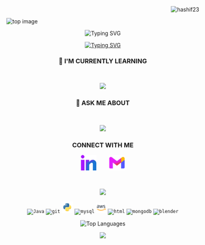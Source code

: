 <p align="right"> <img src="https://komarev.com/ghpvc/?username=hashif23&label=Profile%20views&color=0e75b6&style=flat" alt="hashif23" /> </p>

![top image](https://github.com/user-attachments/assets/c56e4e3a-0e41-4891-a51d-c7b5150301db)
<p align="center">
<img src="https://readme-typing-svg.herokuapp.com?font=Parisienne&size=45&duration=15&pause=250&multiline=true&width=500&height=80&lines=Hi%2C+I'm+Mohamed+Hashif" alt="Typing SVG" /></p>


<p align = "center">
<a href="https://git.io/typing-svg"><img src="https://readme-typing-svg.herokuapp.com?font=Parisienne&size=45&letterSpacing=0.2rem&duration=2000&pause=1000&color=36BCF7FF&background=FFFFFF00&repeat=false&width=1000&height=70&lines=Experience+is+simply+the+name+we+give+our+mistakes" alt="Typing SVG" /></a></p>


<h3 align="center">
🌱  I'M CURRENTLY LEARNING    </h3><br><p align="center"><img src="https://readme-typing-svg.demolab.com?font=Parisienne&weight=400&size=30&letterSpacing=4px&duration=2000&pause=1500&color=36BCF7FF&center=true&width=435&lines=Pentesting;Quantum+Computing"/p>

<h3 align="center">
💬  ASK ME ABOUT     </h3><br><p align="center"><img src="https://readme-typing-svg.demolab.com?font=Parisienne&weight=400&size=30&letterSpacing=4px&duration=2000&pause=1500&color=36BCF7FF&center=true&width=435&lines=Ethical+Hacking;Quantum+Key+Distribution"/p>

<h3 align="center">CONNECT WITH ME</h3>
<p align="center">
<a href="https://www.linkedin.com/in/hashif-h/" target="blank"><img align="center" src="https://raw.githubusercontent.com/psyclox/psyclox-assets/main/doc/linked-in-logo.png" alt="https://www.linkedin.com/in/hashif-h/" height="40" width="40" /></a> ㅤㅤ
<a href="mailto:mohdhashif23@gmail.com" target="blank"><img align="center" src="https://raw.githubusercontent.com/psyclox/psyclox-assets/main/doc/gmail%20zz.png" alt="mailto:mohdhashif23@gmail.com" height="40" width="40" /></a></p>
ㅤ
<p align="center"><img src="https://readme-typing-svg.demolab.com?font=Bebas+Neue&weight=400&size=24&letterSpacing=4px&duration=1200&pause=1000&color=FFFFFF&background=FF000000&center=true&repeat=false&width=435&lines=LANGUAGES+AND+TOOLS" /> </p>

<p align = "center"><code><img height="27" src="https://github.com/user-attachments/assets/fba2cd45-a242-429e-9c4f-5d2713587917" alt="Java"></code>
<code><img height="27" src="https://github.com/user-attachments/assets/709ea96d-c722-4552-a4f8-88fdc9ed6d5c" alt="git"></code>
<code><img height="30" src="https://raw.githubusercontent.com/github/explore/80688e429a7d4ef2fca1e82350fe8e3517d3494d/topics/python/python.png" alt="python"></code>
<code><img height="27" src="https://github.com/user-attachments/assets/75ffea85-cc58-4579-982e-5404711aba66" alt="mysql"></code>
<code><img height="27" src="https://raw.githubusercontent.com/github/explore/80688e429a7d4ef2fca1e82350fe8e3517d3494d/topics/aws/aws.png" alt="aws"></code>
<code><img height="27" src="https://github.com/user-attachments/assets/61f10188-5cd6-4d05-97d4-d573e042d4e9" alt="html"></code>
<code><img height="27" src="https://encrypted-tbn0.gstatic.com/images?q=tbn%3AANd9GcSTTzPAw-55ssm1Im594xYZ9eRQu2JylrkYLg&usqp=CAU" alt="mongodb"></code>
<code><img height="27" src="https://github.com/user-attachments/assets/8c51616d-6cb2-450a-aae1-6bf570dc962e" alt="blender"></code>
</p>

<p align="center">
<img src="https://github-readme-stats.vercel.app/api/top-langs/?username=Hashif23&theme=react&hide_border=true&include_all_commits=true&count_private=false&layout=pie" alt="Top Languages"></p>

<p align="center">
   <img src='https://github.com/user-attachments/assets/0c4cb802-5259-4b09-be2a-e6c471012e2f' width='200'>
</p>

